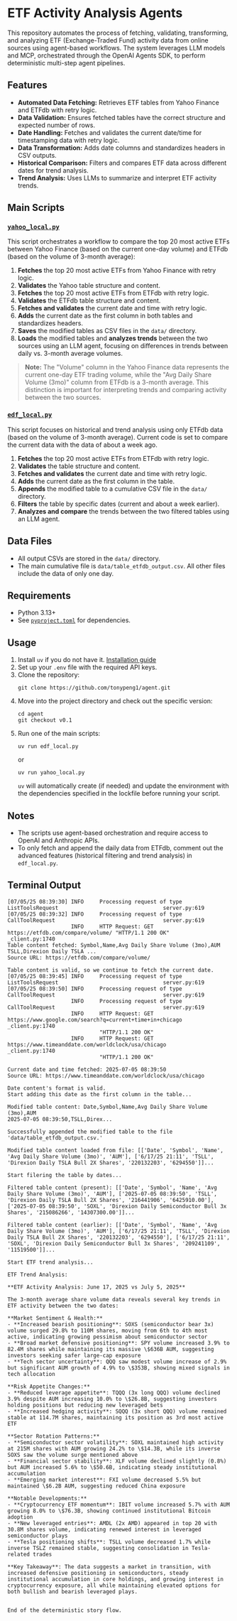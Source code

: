 # ETF Activity Analysis Agents

This repository automates the process of fetching, validating, transforming, and analyzing ETF (Exchange-Traded Fund) activity data from online sources using agent-based workflows. The system leverages LLM models and MCP, orchestrated through the OpenAI Agents SDK, to perform deterministic multi-step agent pipelines.

## Features

- **Automated Data Fetching:** Retrieves ETF tables from Yahoo Finance and ETFdb with retry logic.
- **Data Validation:** Ensures fetched tables have the correct structure and expected number of rows.
- **Date Handling:** Fetches and validates the current date/time for timestamping data with retry logic.
- **Data Transformation:** Adds date columns and standardizes headers in CSV outputs.
- **Historical Comparison:** Filters and compares ETF data across different dates for trend analysis.
- **Trend Analysis:** Uses LLMs to summarize and interpret ETF activity trends.

## Main Scripts

### [`yahoo_local.py`](yahoo_local.py)

This script orchestrates a workflow to compare the top 20 most active ETFs between Yahoo Finance (based on the current one-day volume) and ETFdb (based on the volume of 3-month average):

1. **Fetches** the top 20 most active ETFs from Yahoo Finance with retry logic.
2. **Validates** the Yahoo table structure and content.
3. **Fetches** the top 20 most active ETFs from ETFdb with retry logic.
4. **Validates** the ETFdb table structure and content.
5. **Fetches and validates** the current date and time with retry logic.
6. **Adds** the current date as the first column in both tables and standardizes headers.
7. **Saves** the modified tables as CSV files in the `data/` directory.
8. **Loads** the modified tables and **analyzes trends** between the two sources using an LLM agent, focusing on differences in trends between daily vs. 3-month average volumes.

> **Note:** The "Volume" column in the Yahoo Finance data represents the current one-day ETF trading volume, while the "Avg Daily Share Volume (3mo)" column from ETFdb is a 3-month average. This distinction is important for interpreting trends and comparing activity between the two sources.

### [`edf_local.py`](edf_local.py)

This script focuses on historical and trend analysis using only ETFdb data (based on the volume of 3-month average). Current code is set to compare the current data with the data of about a week ago.

1. **Fetches** the top 20 most active ETFs from ETFdb with retry logic.
2. **Validates** the table structure and content.
3. **Fetches and validates** the current date and time with retry logic.
4. **Adds** the current date as the first column in the table.
5. **Appends** the modified table to a cumulative CSV file in the `data/` directory.
6. **Filters** the table by specific dates (current and about a week earlier).
7. **Analyzes and compare** the trends between the two filtered tables using an LLM agent.

## Data Files

- All output CSVs are stored in the `data/` directory.
- The main cumulative file is `data/table_etfdb_output.csv`. All other files include the data of only one day. 

## Requirements

- Python 3.13+
- See [`pyproject.toml`](pyproject.toml) for dependencies.

## Usage

1. Install `uv` if you do not have it. [Installation guide](https://docs.astral.sh/uv/getting-started/installation/)
2. Set up your `.env` file with the required API keys.
3. Clone the repository:
   ```
   git clone https://github.com/tonypeng1/agent.git
   ```
4. Move into the project directory and check out the specific version:
   ```
   cd agent
   git checkout v0.1
   ```
5. Run one of the main scripts:
   ```
   uv run edf_local.py
   ```
   or
   ```
   uv run yahoo_local.py
   ```
   `uv` will automatically create (if needed) and update the environment with the dependencies specified in the lockfile before running your script.

## Notes

- The scripts use agent-based orchestration and require access to OpenAI and Anthropic APIs.
- To only fetch and append the daily data from ETFdb, comment out the advanced features (historical filtering and trend analysis) in `edf_local.py`.

## Terminal Output

```
[07/05/25 08:39:30] INFO     Processing request of type ListToolsRequest                                 server.py:619
[07/05/25 08:39:32] INFO     Processing request of type CallToolRequest                                  server.py:619
                    INFO     HTTP Request: GET https://etfdb.com/compare/volume/ "HTTP/1.1 200 OK"     _client.py:1740
Table content fetched: Symbol,Name,Avg Daily Share Volume (3mo),AUM
TSLL,Direxion Daily TSLA ...
Source URL: https://etfdb.com/compare/volume/

Table content is valid, so we continue to fetch the current date.
[07/05/25 08:39:45] INFO     Processing request of type ListToolsRequest                                 server.py:619
[07/05/25 08:39:50] INFO     Processing request of type CallToolRequest                                  server.py:619
                    INFO     Processing request of type CallToolRequest                                  server.py:619
                    INFO     HTTP Request: GET https://www.google.com/search?q=current+time+in+chicago _client.py:1740
                             "HTTP/1.1 200 OK"                                                                        
                    INFO     HTTP Request: GET https://www.timeanddate.com/worldclock/usa/chicago      _client.py:1740
                             "HTTP/1.1 200 OK"                                                                        

Current date and time fetched: 2025-07-05 08:39:50
Source URL: https://www.timeanddate.com/worldclock/usa/chicago

Date content's format is valid. 
Start adding this date as the first column in the table...

Modified table content: Date,Symbol,Name,Avg Daily Share Volume (3mo),AUM
2025-07-05 08:39:50,TSLL,Direx...

Successfully appended the modified table to the file 'data/table_etfdb_output.csv.'

Modified table content loaded from file: [['Date', 'Symbol', 'Name', 'Avg Daily Share Volume (3mo)', 'AUM'], ['6/17/25 21:11', 'TSLL', 'Direxion Daily TSLA Bull 2X Shares', '220132203', '6294550']]...

Start filering the table by dates...

Filtered table content (present): [['Date', 'Symbol', 'Name', 'Avg Daily Share Volume (3mo)', 'AUM'], ['2025-07-05 08:39:50', 'TSLL', 'Direxion Daily TSLA Bull 2X Shares', '216441906', '6425910.00'], ['2025-07-05 08:39:50', 'SOXL', 'Direxion Daily Semiconductor Bull 3x Shares', '215086266', '14307300.00']]...

Filtered table content (earlier): [['Date', 'Symbol', 'Name', 'Avg Daily Share Volume (3mo)', 'AUM'], ['6/17/25 21:11', 'TSLL', 'Direxion Daily TSLA Bull 2X Shares', '220132203', '6294550'], ['6/17/25 21:11', 'SOXL', 'Direxion Daily Semiconductor Bull 3x Shares', '209241109', '11519500']]...

Start ETF trend analysis...

ETF Trend Analysis:

**ETF Activity Analysis: June 17, 2025 vs July 5, 2025**

The 3-month average share volume data reveals several key trends in ETF activity between the two dates:

**Market Sentiment & Health:**
- **Increased bearish positioning**: SOXS (semiconductor bear 3x) volume surged 29.8% to 110M shares, moving from 6th to 4th most active, indicating growing pessimism about semiconductor sector
- **Broad market defensive positioning**: SPY volume increased 3.9% to 82.4M shares while maintaining its massive \$636B AUM, suggesting investors seeking safer large-cap exposure
- **Tech sector uncertainty**: QQQ saw modest volume increase of 2.9% but significant AUM growth of 4.9% to \$353B, showing mixed signals in tech allocation

**Risk Appetite Changes:**
- **Reduced leverage appetite**: TQQQ (3x long QQQ) volume declined 3.9% despite AUM increasing 10.0% to \$26.8B, suggesting investors holding positions but reducing new leveraged bets
- **Increased hedging activity**: SQQQ (3x short QQQ) volume remained stable at 114.7M shares, maintaining its position as 3rd most active ETF

**Sector Rotation Patterns:**
- **Semiconductor sector volatility**: SOXL maintained high activity at 215M shares with AUM growing 24.2% to \$14.3B, while its inverse SOXS saw the volume surge mentioned above
- **Financial sector stability**: XLF volume declined slightly (0.8%) but AUM increased 5.6% to \$50.6B, indicating steady institutional accumulation
- **Emerging market interest**: FXI volume decreased 5.5% but maintained \$6.2B AUM, suggesting reduced China exposure

**Notable Developments:**
- **Cryptocurrency ETF momentum**: IBIT volume increased 5.7% with AUM growing 8.0% to \$76.3B, showing continued institutional Bitcoin adoption
- **New leveraged entries**: AMDL (2x AMD) appeared in top 20 with 30.8M shares volume, indicating renewed interest in leveraged semiconductor plays
- **Tesla positioning shifts**: TSLL volume decreased 1.7% while inverse TSLZ remained stable, suggesting consolidation in Tesla-related trades

**Key Takeaway**: The data suggests a market in transition, with increased defensive positioning in semiconductors, steady institutional accumulation in core holdings, and growing interest in cryptocurrency exposure, all while maintaining elevated options for both bullish and bearish leveraged plays.


End of the deterministic story flow.
```
